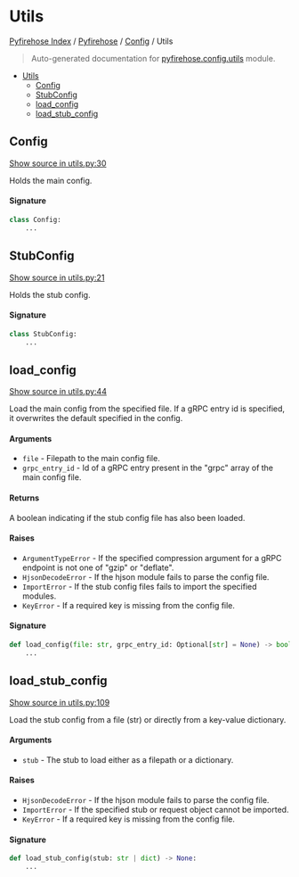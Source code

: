 # Utils

[Pyfirehose Index](../../README.md#pyfirehose-index) /
[Pyfirehose](../index.md#pyfirehose) /
[Config](./index.md#config) /
Utils

> Auto-generated documentation for [pyfirehose.config.utils](https://github.com/Krow10/pyfirehose/blob/main/pyfirehose/config/utils.py) module.

- [Utils](#utils)
  - [Config](#config)
  - [StubConfig](#stubconfig)
  - [load_config](#load_config)
  - [load_stub_config](#load_stub_config)

## Config

[Show source in utils.py:30](https://github.com/Krow10/pyfirehose/blob/main/pyfirehose/config/utils.py#L30)

Holds the main config.

#### Signature

```python
class Config:
    ...
```



## StubConfig

[Show source in utils.py:21](https://github.com/Krow10/pyfirehose/blob/main/pyfirehose/config/utils.py#L21)

Holds the stub config.

#### Signature

```python
class StubConfig:
    ...
```



## load_config

[Show source in utils.py:44](https://github.com/Krow10/pyfirehose/blob/main/pyfirehose/config/utils.py#L44)

Load the main config from the specified file. If a gRPC entry id is specified, it overwrites the default specified
in the config.

#### Arguments

- `file` - Filepath to the main config file.
- `grpc_entry_id` - Id of a gRPC entry present in the "grpc" array of the main config file.

#### Returns

A boolean indicating if the stub config file has also been loaded.

#### Raises

- `ArgumentTypeError` - If the specified compression argument for a gRPC endpoint is not one of "gzip" or "deflate".
- `HjsonDecodeError` - If the hjson module fails to parse the config file.
- `ImportError` - If the stub config files fails to import the specified modules.
- `KeyError` - If a required key is missing from the config file.

#### Signature

```python
def load_config(file: str, grpc_entry_id: Optional[str] = None) -> bool:
    ...
```



## load_stub_config

[Show source in utils.py:109](https://github.com/Krow10/pyfirehose/blob/main/pyfirehose/config/utils.py#L109)

Load the stub config from a file (str) or directly from a key-value dictionary.

#### Arguments

- `stub` - The stub to load either as a filepath or a dictionary.

#### Raises

- `HjsonDecodeError` - If the hjson module fails to parse the config file.
- `ImportError` - If the specified stub or request object cannot be imported.
- `KeyError` - If a required key is missing from the config file.

#### Signature

```python
def load_stub_config(stub: str | dict) -> None:
    ...
```


